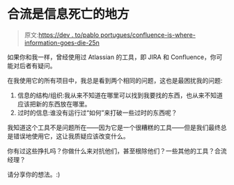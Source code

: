 # 合流是信息死亡的地方

> 原文:[https://dev . to/pablo portugues/confluence-is-where-information-goes-die-25n](https://dev.to/pabloportugues/confluence-is-where-information-goes-to-die-25n)

如果你和我一样，曾经使用过 Atlassian 的工具，即 JIRA 和 Confluence，你可能对后者有疑问。

在我使用它的所有项目中，我总是看到两个相同的问题，这也是最困扰我的问题:

1.  信息的结构/组织:我从来不知道在哪里可以找到我要找的东西，也从来不知道应该把新的东西放在哪里。
2.  过时的信息:谁没有运行过“如何”来打破一些过时的东西呢？

我知道这个工具不是问题所在——因为它是一个很糟糕的工具——但是我们最终总是错误地使用它，这让我质疑应该改变什么。

你有过这些挣扎吗？你做什么来对抗他们，甚至根除他们？一些其他的工具？合流经理？

请分享你的想法。:)